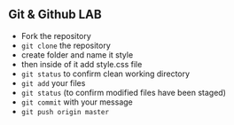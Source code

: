 ## Git & Github LAB

*  Fork the repository
*  `git clone` the repository
*  create folder and name it style
*   then inside of it add style.css file 
*  `git status` to confirm clean working directory
*  `git add` your files
*  `git status` \(to confirm modified files have been staged\)
*  `git commit` with your message
*  `git push origin master`
